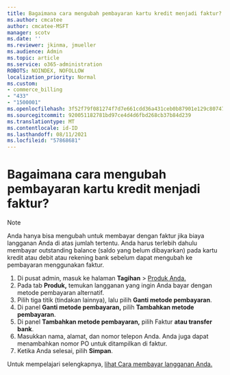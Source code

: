 ```yaml
---
title: Bagaimana cara mengubah pembayaran kartu kredit menjadi faktur?
ms.author: cmcatee
author: cmcatee-MSFT
manager: scotv
ms.date: ''
ms.reviewer: jkinma, jmueller
ms.audience: Admin
ms.topic: article
ms.service: o365-administration
ROBOTS: NOINDEX, NOFOLLOW
localization_priority: Normal
ms.custom:
- commerce_billing
- "433"
- "1500001"
ms.openlocfilehash: 3f52f79f081274f7d7e661cdd36a431ceb0b87901e129c80747430a00d762d67
ms.sourcegitcommit: 920051182781bd97ce4d4d6fbd268cb37b84d239
ms.translationtype: MT
ms.contentlocale: id-ID
ms.lasthandoff: 08/11/2021
ms.locfileid: "57868681"
---
```

# <a name="how-do-i-change-from-credit-card-payments-to-invoice"></a>Bagaimana cara mengubah pembayaran kartu kredit menjadi faktur?

> [!NOTE]
> Anda hanya bisa mengubah untuk membayar dengan faktur jika biaya langganan Anda di atas jumlah tertentu. Anda harus terlebih dahulu membayar outstanding balance (saldo yang belum dibayarkan) pada kartu kredit atau debit atau rekening bank sebelum dapat mengubah ke pembayaran menggunakan faktur.

1. Di pusat admin, masuk ke halaman **Tagihan**  >  [Produk Anda.](https://go.microsoft.com/fwlink/p/?linkid=842054)
2. Pada tab **Produk,** temukan langganan yang ingin Anda bayar dengan metode pembayaran alternatif.
3. Pilih tiga titik (tindakan lainnya), lalu pilih **Ganti metode pembayaran**.
4. Di panel **Ganti metode pembayaran,** pilih **Tambahkan metode pembayaran**.
5. Di panel **Tambahkan metode pembayaran,** pilih Faktur **atau transfer bank**.
6. Masukkan nama, alamat, dan nomor telepon Anda. Anda juga dapat menambahkan nomor PO untuk ditampilkan di faktur.
7. Ketika Anda selesai, pilih **Simpan**.

Untuk mempelajari selengkapnya, [lihat Cara membayar langganan Anda.](https://docs.microsoft.com/microsoft-365/commerce/billing-and-payments/pay-for-your-subscription)